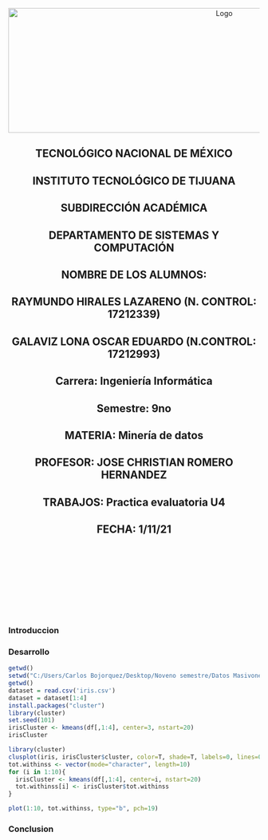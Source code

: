 <p align="center">
    <img alt="Logo" src="https://www.tijuana.tecnm.mx/wp-content/uploads/2021/08/liston-de-logos-oficiales-educacion-tecnm-FEB-2021.jpg" width=850 height=250>
</p>

<H2><p align="Center">TECNOLÓGICO NACIONAL DE MÉXICO</p></H2>

<H2><p align="Center">INSTITUTO TECNOLÓGICO DE TIJUANA</p></H2>

<H2><p align="Center">SUBDIRECCIÓN ACADÉMICA</p></H2>

<H2><p align="Center">DEPARTAMENTO DE SISTEMAS Y COMPUTACIÓN</p></H2>

<H2><p align="Center">NOMBRE DE LOS ALUMNOS: </p></H2>

<H2><p align="Center">RAYMUNDO HIRALES LAZARENO (N. CONTROL: 17212339)</p></H2>

<H2><p align="Center">GALAVIZ LONA OSCAR EDUARDO (N.CONTROL: 17212993)</p></H2>

<H2><p align="Center">Carrera: Ingeniería Informática</p></H2>

<H2><p align="Center">Semestre: 9no </p></H2>

<H2><p align="Center">MATERIA: Minería de datos</p></H2>

<H2><p align="Center">PROFESOR: JOSE CHRISTIAN ROMERO HERNANDEZ</p></H2>

<H2><p align="Center">TRABAJOS: Practica evaluatoria U4</p></H2>

<H2><p align="Center">FECHA: 1/11/21</p></H2>

<br>
<br>
<br>
<br>
<br>
<br>
<br>
<br>




### Introduccion

### Desarrollo

```R
getwd()
setwd("C:/Users/Carlos Bojorquez/Desktop/Noveno semestre/Datos Masivones/iris-master")
getwd()
dataset = read.csv('iris.csv')
dataset = dataset[1:4]
install.packages("cluster")
library(cluster)
set.seed(101)
irisCluster <- kmeans(df[,1:4], center=3, nstart=20)
irisCluster

library(cluster)
clusplot(iris, irisCluster$cluster, color=T, shade=T, labels=0, lines=0)
tot.withinss <- vector(mode="character", length=10)
for (i in 1:10){
  irisCluster <- kmeans(df[,1:4], center=i, nstart=20)
  tot.withinss[i] <- irisCluster$tot.withinss
}

plot(1:10, tot.withinss, type="b", pch=19)
```
### Conclusion